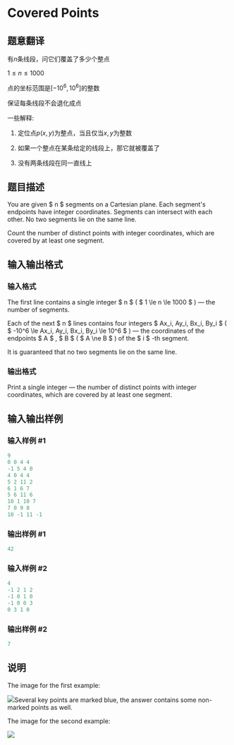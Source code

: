# Covered Points

## 题意翻译

有$n$条线段，问它们覆盖了多少个整点

$1 \le n \le 1000$

点的坐标范围是$[-10^6,10^6]$的整数

保证每条线段不会退化成点

一些解释:

1. 定位点$p(x,y)$为整点，当且仅当$x,y$为整数

2. 如果一个整点在某条给定的线段上，那它就被覆盖了

3. 没有两条线段在同一直线上 

## 题目描述

You are given $ n $ segments on a Cartesian plane. Each segment's endpoints have integer coordinates. Segments can intersect with each other. No two segments lie on the same line.

Count the number of distinct points with integer coordinates, which are covered by at least one segment.

## 输入输出格式

### 输入格式

The first line contains a single integer $ n $ ( $ 1 \le n \le 1000 $ ) — the number of segments.

Each of the next $ n $ lines contains four integers $ Ax_i, Ay_i, Bx_i, By_i $ ( $ -10^6 \le Ax_i, Ay_i, Bx_i, By_i \le 10^6 $ ) — the coordinates of the endpoints $ A $ , $ B $ ( $ A \ne B $ ) of the $ i $ -th segment.

It is guaranteed that no two segments lie on the same line.

### 输出格式

Print a single integer — the number of distinct points with integer coordinates, which are covered by at least one segment.

## 输入输出样例

### 输入样例 #1

```cpp
9
0 0 4 4
-1 5 4 0
4 0 4 4
5 2 11 2
6 1 6 7
5 6 11 6
10 1 10 7
7 0 9 8
10 -1 11 -1

```
### 输出样例 #1

```cpp
42

```
### 输入样例 #2

```cpp
4
-1 2 1 2
-1 0 1 0
-1 0 0 3
0 3 1 0

```
### 输出样例 #2

```cpp
7

```
## 说明

The image for the first example:

![](https://cdn.luogu.com.cn/upload/vjudge_pic/CF1036E/328bc786470ca0c6c881c66bf4ab063a98d10f53.png)Several key points are marked blue, the answer contains some non-marked points as well.

The image for the second example:

![](https://cdn.luogu.com.cn/upload/vjudge_pic/CF1036E/eec87126bd479256c1ebc7932fb835380371e1c1.png)

